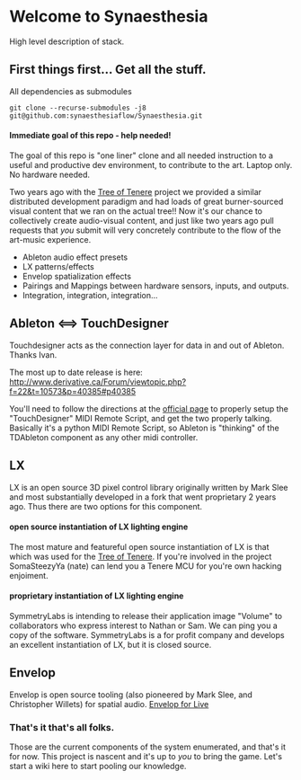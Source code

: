 # Welcome to Synaesthesia
High level description of stack.

## First things first... Get all the stuff.

All dependencies as submodules

    git clone --recurse-submodules -j8  git@github.com:synaesthesiaflow/Synaesthesia.git

#### Immediate goal of this repo - help needed!
The goal of this repo is "one liner" clone and all needed instruction to a useful and productive dev environment, to contribute to the art.  Laptop only.  No hardware needed.

Two years ago with the [Tree of Tenere](https://github.com/treeoftenere/tenere) project we provided a similar distributed development paradigm and had loads of great burner-sourced visual content that we ran on the actual tree!!  Now it's our chance to collectively create audio-visual content, and just like two years ago pull requests that *you* submit will very concretely contribute to the flow of the art-music experience.

+ Ableton audio effect presets
+ LX patterns/effects
+ Envelop spatialization effects
+ Pairings and Mappings between hardware sensors, inputs, and outputs.
+ Integration, integration, integration...


## Ableton <==> TouchDesigner
Touchdesigner acts as the connection layer for data in and out of Ableton.  Thanks Ivan.

The most up to date release is here:
http://www.derivative.ca/Forum/viewtopic.php?f=22&t=10573&p=40385#p40385

You'll need to follow the directions at the [official page](https://docs.derivative.ca/TDAbleton) to properly setup the "TouchDesigner" MIDI Remote Script, and get the two properly talking.  Basically it's a python MIDI Remote Script, so Ableton is "thinking" of the TDAbleton component as any other midi controller.

## LX
LX is an open source 3D pixel control library originally written by Mark Slee and most substantially developed in a fork that went proprietary 2 years ago.  Thus there are two options for this component.

#### open source instantiation of LX lighting engine
The most mature and featureful open source instantiation of LX is that which was used for the [Tree of Tenere](https://github.com/treeoftenere/Tenere).  If you're involved in the project SomaSteezyYa (nate) can lend you a Tenere MCU for you're own hacking enjoiment.

#### proprietary instantiation of LX lighting engine
SymmetryLabs is intending to release their application image "Volume" to collaborators who express interest to Nathan or Sam.  We can ping you a copy of the software.  SymmetryLabs is a for profit company and develops an excellent instantiation of LX, but it is closed source.

## Envelop
Envelop is open source tooling (also pioneered by Mark Slee, and Christopher Willets) for spatial audio.
[Envelop for Live](https://github.com/EnvelopSound/EnvelopForLive)



### That's it that's all folks.
Those are the current components of the system enumerated, and that's it for now.
This project is nascent and it's up to *you* to bring the game.
Let's start a wiki here to start pooling our knowledge.

